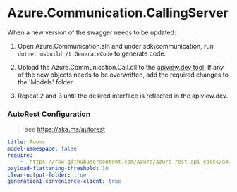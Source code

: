 # Azure.Communication.CallingServer

When a new version of the swagger needs to be updated:
1. Open Azure.Communication.sln and under sdk\communication, run `dotnet msbuild /t:GenerateCode` to generate code.

2. Upload the Azure.Communication.Call.dll to the [apiview.dev tool](https://apiview.dev/).
If any of the new objects needs to be overwritten, add the required changes to the 'Models' folder.

3. Repeat 2 and 3 until the desired interface is reflected in the apiview.dev.

### AutoRest Configuration
> see https://aka.ms/autorest

```yaml
title: Rooms
model-namespace: false
require:
    -  https://raw.githubusercontent.com/Azure/azure-rest-api-specs/a42a3d01a056f02e345685f311961a18d5862cd1/specification/communication/data-plane/Rooms/readme.md
payload-flattening-threshold: 10
clear-output-folder: true
generation1-convenience-client: true
```
